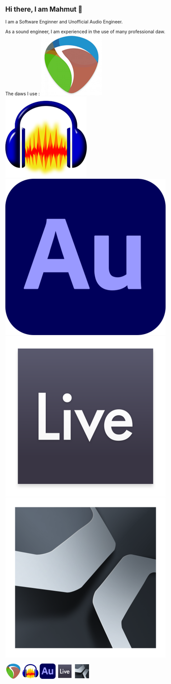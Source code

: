 ## Hi there, I am Mahmut 👋

<!--

<a href="https://www.reaper.fm/"><img src="https://www.svgrepo.com/show/510444/logo-reaper.svg"></a>
-->
I am a Software Enginner and Unofficial Audio Engineer.


As a sound engineer, I am experienced in the use of many professional daw.
The daws I use :
<a href="https://www.reaper.fm/"><img src="daw_icons/reaper-logo.png"></a>
<a href="https://www.reaper.fm/"><img src="daw_icons/Audacity_Logo.svg"></a>
<a href="https://www.reaper.fm/"><img src="daw_icons/Adobe_Audition_CC_icon_(2020).svg"></a>
<a href="https://www.reaper.fm/"><img src="daw_icons/ableton.png"></a>
<a href="https://www.reaper.fm/"><img src="daw_icons/studio_one.png"></a>


<html lang="en">
<head>
    <meta charset="UTF-8">
    <meta name="viewport" content="width=device-width, initial-scale=1.0">
    <title>DAW Icons</title>
    <style>
        .icon {
            width: 50px; /* Genişlik: 50 piksel */
            height: 50px; /* Yükseklik: 50 piksel */
            object-fit: contain; /* İkonların orantılı bir şekilde ölçeklenmesini sağlar */
        }
    </style>
</head>
<body>
    <a href="https://www.reaper.fm/"><img class="icon" src="daw_icons/reaper-logo.png" alt="Reaper Logo"></a>
    <a href="https://www.reaper.fm/"><img class="icon" src="daw_icons/Audacity_Logo.svg" alt="Audacity Logo"></a>
    <a href="https://www.reaper.fm/"><img class="icon" src="daw_icons/Adobe_Audition_CC_icon_(2020).svg" alt="Adobe Audition Logo"></a>
    <a href="https://www.reaper.fm/"><img class="icon" src="daw_icons/ableton.png" alt="Ableton Logo"></a>
    <a href="https://www.reaper.fm/"><img class="icon" src="daw_icons/studio_one.png" alt="Studio One Logo"></a>
</body>
</html>

